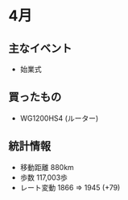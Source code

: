 # 4月

## 主なイベント

- 始業式

## 買ったもの

- WG1200HS4 (ルーター)

## 統計情報

- 移動距離 880km
- 歩数 117,003歩
- レート変動 1866 => 1945 (+79)

